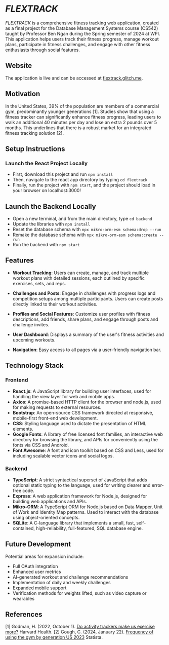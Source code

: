 # *FLEXTRACK*

*FLEXTRACK* is a comprehensive fitness tracking web application, created as a final project for the Database Management Systems course (CS542) taught by Professor Ben Ngan during the Spring semester of 2024 at WPI. This application helps users track their fitness progress, manage workout plans, participate in fitness challenges, and engage with other fitness enthusiasts through social features.

## Website

The application is live and can be accessed at [flextrack.glitch.me](http://flextrack.glitch.me).

## Motivation

In the United States, 39% of the population are members of a commercial gym, predominantly younger generations [1]. Studies show that using a fitness tracker can significantly enhance fitness progress, leading users to walk an additional 40 minutes per day and lose an extra 2 pounds over 5 months. This underlines that there is a robust market for an integrated fitness tracking solution [2].

## Setup Instructions

### Launch the React Project Locally

- First, download this project and run `npm install`
- Then, navigate to the react app directory by typing `cd flextrack`
- Finally, run the project with `npm start`, and the project should load in your browser on localhost:3000!

## Launch the Backend Locally

- Open a new terminal, and from the main directory, type `cd backend`
- Update the libraries with `npm install`
- Reset the database schema with `npx mikro-orm-esm schema:drop --run`
- Remake the database schema with `npx mikro-orm-esm schema:create --run`
- Run the backend with `npm start`

## Features

- **Workout Tracking**: Users can create, manage, and track multiple workout plans with detailed sessions, each outlined by specific exercises, sets, and reps.

- **Challenges and Posts**: Engage in challenges with progress logs and competition setups among multiple participants. Users can create posts directly linked to their workout activities.

- **Profiles and Social Features**: Customize user profiles with fitness descriptions, add friends, share plans, and engage through posts and challenge invites.

- **User Dashboard**: Displays a summary of the user's fitness activities and upcoming workouts.

- **Navigation**: Easy access to all pages via a user-friendly navigation bar.

## Technology Stack

### Frontend
- **React.js**: A JavaScript library for building user interfaces, used for handling the view layer for web and mobile apps.
- **Axios**: A promise-based HTTP client for the browser and node.js, used for making requests to external resources.
- **Bootstrap**: An open-source CSS framework directed at responsive, mobile-first front-end web development.
- **CSS**: Styling language used to dictate the presentation of HTML elements.
- **Google Fonts**: A library of free licensed font families, an interactive web directory for browsing the library, and APIs for conveniently using the fonts via CSS and Android.
- **Font Awesome**: A font and icon toolkit based on CSS and Less, used for including scalable vector icons and social logos.

### Backend
- **TypeScript**: A strict syntactical superset of JavaScript that adds optional static typing to the language, used for writing clearer and error-free code.
- **Express**: A web application framework for Node.js, designed for building web applications and APIs.
- **Mikro-ORM**: A TypeScript ORM for Node.js based on Data Mapper, Unit of Work and Identity Map patterns. Used to interact with the database using object-oriented concepts.
- **SQLite**: A C-language library that implements a small, fast, self-contained, high-reliability, full-featured, SQL database engine.

## Future Development

Potential areas for expansion include:
- Full OAuth integration
- Enhanced user metrics
- AI-generated workout and challenge recommendations
- Implementation of daily and weekly challenges
- Expanded mobile support
- Verification methods for weights lifted, such as video capture or wearables

## References

[1] Godman, H. (2022, October 1). [Do activity trackers make us exercise more?](https://www.health.harvard.edu/exercise-and-fitness/do-activity-trackers-make-us-exercise-more) Harvard Health.
[2] Gough, C. (2024, January 22). [Frequency of using the gym by generation US 2023](https://www.statista.com/statistics/1445818/generational-share-workout-gym/) Statista.

